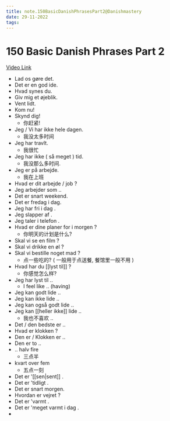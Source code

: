 ```yaml
---
title: note.150BasicDanishPhrasesPart2@Danishmastery
date: 29-11-2022
tags: 
---
```


# 150 Basic Danish Phrases Part 2

[Video Link](https://youtu.be/SLl3LBjDSRk)

- Lad os gøre det.
- Det er en god ide.
- Hvad synes du. 
- Giv mig et øjeblik.  
- Vent lidt. 
- Kom nu!
- Skynd dig! 
	- 你赶紧!
- Jeg / Vi har ikke hele dagen. 
	- 我没太多时间
- Jeg har travlt. 
	- 我很忙
- Jeg har ikke ( så meget ) tid. 
	- 我没那么多时间.
- Jeg er på arbejde. 
	- 我在上班
- Hvad er dit arbejde / job ? 
- Jeg arbejder som ..
- Det er snart weekend. 
- Det er fredag i dag. 
- Jeg har fri i dag . 
- Jeg slapper af . 
- Jeg taler i telefon . 
- Hvad er dine planer for i morgen ? 
	- 你明天的计划是什么? 
- Skal vi se en film ?
- Skal vi drikke en øl ?
- Skal vi bestille noget mad ? 
	- 点一些吃的? ( 一般用于点送餐, 餐馆里一般不用 )
- Hvad har du [[lyst til]] ? 
	- 你感觉怎么样? 
- Jeg har lyst til .. 
	- I feel like .. (having)
- Jeg kan godt lide ..
- Jeg kan ikke lide ..
- Jeg kan også godt lide ..
- Jeg kan [[heller ikke]] lide ..
	- 我也不喜欢 ..
- Det / den bedste er .. 
- Hvad er klokken ? 
- Den er / Klokken er ..
- Den er to ..
- .. halv fire 
	- 三点半
- kvart over fem 
	- 五点一刻
- Det er '[[sen|sent]] . 
- Det er 'tidligt . 
- Det er snart morgen. 
- Hvordan er vejret ? 
- Det er 'varmt .
- Det er 'meget varmt i dag . 
- 